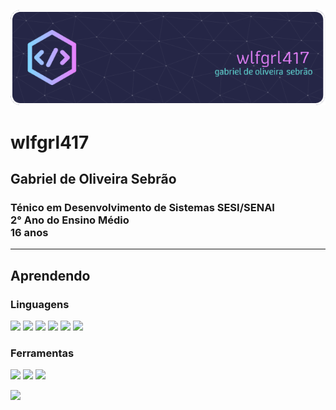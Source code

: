 ![Header](./oi.png)
# wlfgrl417
## Gabriel de Oliveira Sebrão
### Ténico em Desenvolvimento de Sistemas SESI/SENAI <br> 2° Ano do Ensino Médio <br> 16 anos
---
## Aprendendo
### Linguagens
<img src = "https://www.vectorlogo.zone/logos/python/python-icon.svg" width = 50px/> <img src = "https://www.vectorlogo.zone/logos/w3_html5/w3_html5-icon.svg" width = 50px/> <img src = "https://www.vectorlogo.zone/logos/javascript/javascript-icon.svg" width = 50px/> <img src = "https://www.vectorlogo.zone/logos/w3_css/w3_css-icon.svg" width = 50px/> <img src = "https://www.vectorlogo.zone/logos/sqlite/sqlite-icon.svg" width = 50px/> <img src = "https://www.vectorlogo.zone/logos/postgresql/postgresql-icon.svg" width = 50px/>

### Ferramentas
<img src = "https://www.vectorlogo.zone/logos/canva/canva-icon.svg" width = 50px/> <img src = "https://www.vectorlogo.zone/logos/visualstudio_code/visualstudio_code-icon.svg" width = 50px/> <img src = "https://upload.vectorlogo.zone/logos/github/images/47bfd2d4-712f-4dee-9315-f99c611b7598.svg">


[![](https://visitcount.itsvg.in/api?id=wlfgrl417&icon=0&color=5)](https://visitcount.itsvg.in)
